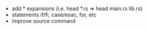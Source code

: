  - add * expansions (i.e. head *.rs => head main.rs lib.rs)
 - statements if/fi, case/esac, for, etc
 - improve source command

